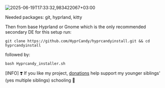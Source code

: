 ![2025-06-19T17:33:32,983422067+03:00](https://github.com/user-attachments/assets/671960f9-e5ec-42cd-a3ce-87c072ead1eb)

Needed packages: git, hyprland, kitty

Then from base Hyprland or Gnome which is the only recommended secondary DE for this setup run:
```shell
git clone https://github.com/HyprCandy/hyprcandyinstall.git && cd hyprcandyinstall
```
followed by:
```shell
bash Hyprcandy_installer.sh
```

[INFO] ❣️ If you like my project, [donations](https://ko-fi.com/ianmking) help support my younger siblings' (yes multiple siblings) schooling 🙂
